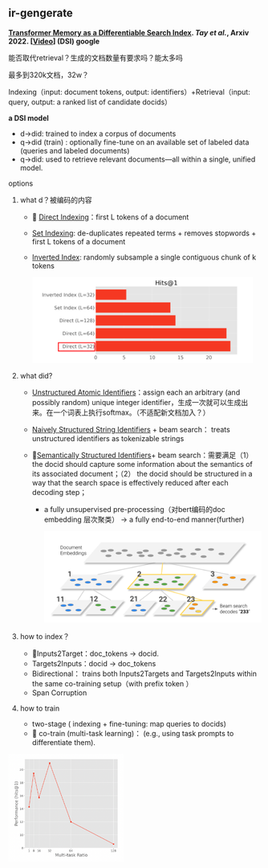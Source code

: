 ## ir-gengerate

**[Transformer Memory as a Differentiable Search Index](https://arxiv.org/abs/2202.06991). *Tay et al.*, Arxiv 2022. [[Video](https://www.youtube.com/watch?v=qlB0TPBQ7YY)] (DSI) google**

能否取代retrieval？生成的文档数量有要求吗？能太多吗

最多到320k文档，32w？

Indexing（input: document tokens, output: identifiers）+Retrieval（input: query, output:  a ranked list of candidate docids）

**a DSI model** 

- d->did: trained to index a corpus of documents
- q->did (train) : optionally fine-tune on an available set of labeled data (queries and labeled documents)
- q->did: used to retrieve relevant documents—all within a single, unified model.

options

1. what d？被编码的内容

   - 🌟 <u>Direct Indexing</u>：first L tokens of a document

   - <u>Set Indexing</u>: de-duplicates repeated terms + removes stopwords + first L tokens of a document

   - <u>Inverted Index</u>: randomly subsample a single contiguous chunk of k tokens

     <img src="paper-note-ir.assets/image-20230224141148967.png" alt="image-20230224141148967" style="zoom:43%;" />

2. what did?

   - <u>Unstructured Atomic Identifiers</u>：assign each an arbitrary (and possibly random) unique integer identifier，生成一次就可以生成出来。在一个词表上执行softmax。（不适配新文档加入？）

   - <u>Naively Structured String Identifiers</u> + beam search： treats unstructured identifiers as tokenizable strings

   - 🌟<u>Semantically Structured Identifiers</u>+ beam search：需要满足（1）the docid should capture some information about the semantics of its associated document；（2） the docid should be structured in a way that the search space is effectively reduced after each decoding step；

     - a fully unsupervised pre-processing（对bert编码的doc embedding 层次聚类） -> a fully end-to-end manner(further)

       <img src="paper-note-ir.assets/image-20230224140720545.png" alt="image-20230224140720545" style="zoom:50%;" />

3. how to index？

   - 🌟Inputs2Target：doc_tokens -> docid.
   - Targets2Inputs：docid -> doc_tokens
   - Bidirectional： trains both Inputs2Targets and Targets2Inputs within the same co-training setup（with prefix token ）
   - Span Corruption

4. how to train

   - two-stage ( indexing + fine-tuning: map queries to docids)
   - 🌟 co-train (multi-task learning)： (e.g., using task prompts to differentiate them).

<img src="paper-note-ir.assets/image-20230224141219686.png" alt="image-20230224141219686" style="zoom:30%;" />